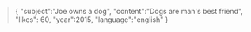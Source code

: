 > {
    "subject":"Joe owns a dog", 
    "content":"Dogs are man's best friend", 
    "likes": 60, 
    "year":2015, 
    "language":"english"
}
